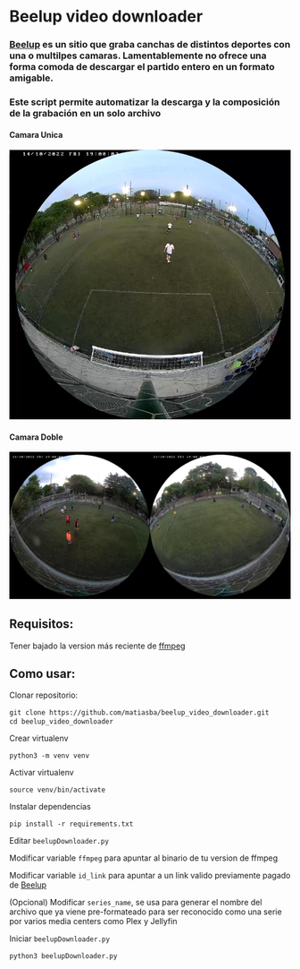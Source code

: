 # Beelup video downloader

### [Beelup](https://www.beelup.com/) es un sitio que graba canchas de distintos deportes con una o multilpes camaras. Lamentablemente no ofrece una forma comoda de descargar el partido entero en un formato amigable.

### Este script permite automatizar la descarga y la composición de la grabación en un solo archivo


#### Camara Unica
![alt text](https://github.com/matiasba/beelup_video_downloader/blob/main/img/single.jpg?raw=true "Camara unica")

#### Camara Doble
![alt text](https://github.com/matiasba/beelup_video_downloader/blob/main/img/double.jpg?raw=true "Camara doble")

## Requisitos:

Tener bajado la version más reciente de [ffmpeg](https://ffmpeg.org/download.html)

## Como usar:

Clonar repositorio:
```
git clone https://github.com/matiasba/beelup_video_downloader.git
cd beelup_video_downloader
```
Crear virtualenv
```
python3 -m venv venv
```
Activar virtualenv
```
source venv/bin/activate
```
Instalar dependencias
```
pip install -r requirements.txt
```
Editar `beelupDownloader.py`

Modificar variable `ffmpeg` para apuntar al binario de tu version de ffmpeg

Modificar variable `id_link` para apuntar a un link valido previamente pagado de [Beelup](https://www.beelup.com/)

(Opcional) Modificar `series_name`, se usa para generar el nombre del archivo que ya viene pre-formateado para ser reconocido como una serie por varios media centers como Plex y Jellyfin

Iniciar `beelupDownloader.py`
```
python3 beelupDownloader.py
```

